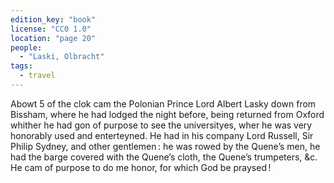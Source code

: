 ```yaml
---
edition_key: "book"
license: "CC0 1.0"
location: "page 20"
people:
  - "Laski, Olbracht"
tags:
  - travel
---
```

Abowt 5 of the clok cam
the Polonian Prince Lord Albert Lasky down from Bissham,
where he had lodged the night before, being returned from Oxford
whither he had gon of purpose to see the universityes, wher he
was very honorably used and enterteyned. He had in his
company Lord Russell, Sir Philip Sydney, and other gentlemen : he
was rowed by the Quene’s men, he had the barge covered with
the Quene’s cloth, the Quene’s trumpeters, &c. He cam of purpose
to do me honor, for which God be praysed !
